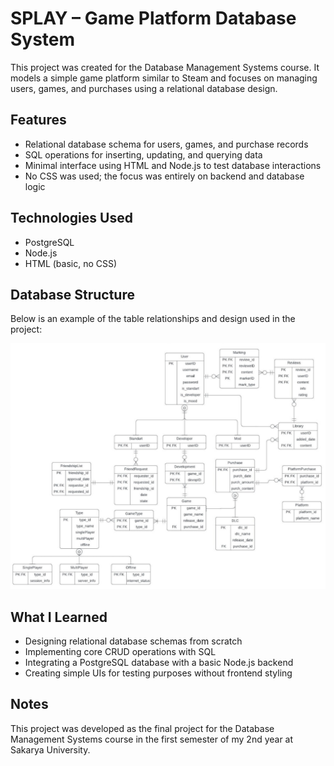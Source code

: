 # SPLAY – Game Platform Database System

This project was created for the Database Management Systems course. It models a simple game platform similar to Steam and focuses on managing users, games, and purchases using a relational database design.

## Features
- Relational database schema for users, games, and purchase records
- SQL operations for inserting, updating, and querying data
- Minimal interface using HTML and Node.js to test database interactions
- No CSS was used; the focus was entirely on backend and database logic

## Technologies Used
- PostgreSQL
- Node.js
- HTML (basic, no CSS)

## Database Structure
Below is an example of the table relationships and design used in the project:

![Database Diagram](Splay_app/ER_Diagram.png)

## What I Learned
- Designing relational database schemas from scratch
- Implementing core CRUD operations with SQL
- Integrating a PostgreSQL database with a basic Node.js backend
- Creating simple UIs for testing purposes without frontend styling

## Notes
This project was developed as the final project for the Database Management Systems course in the first semester of my 2nd year at Sakarya University.
